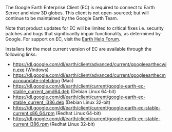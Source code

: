The Google Earth Enterprise Client (EC) is required to connect to Earth Server and view 3D globes.  This client is not open-sourced; but will continue to be maintained by the Google Earth Team.  

Note that product updates for EC will be limited to critical fixes i.e. security patches and bugs that significantly impair functionality, as determined by Google.  For support on EC, visit the [Earth Help Forum](https://productforums.google.com/forum/#!categories/maps/google-earth).

Installers for the most current version of EC are available through the following links:
* https://dl.google.com/dl/earth/client/advanced/current/googleearthecwin.exe  (Windows)
* https://dl.google.com/dl/earth/client/advanced/current/googleearthecmacnoupdate-intel.dmg  (Mac)
* https://dl.google.com/dl/earth/client/current/google-earth-ec-stable_current_amd64.deb  (Debian Linux 64-bit)
* https://dl.google.com/dl/earth/client/current/google-earth-ec-stable_current_i386.deb  (Debian Linux 32-bit)
* https://dl.google.com/dl/earth/client/current/google-earth-ec-stable-current.x86_64.rpm  (Redhat Linux 64-bit)
* https://dl.google.com/dl/earth/client/current/google-earth-ec-stable-current.i386.rpm  (Redhat Linux 32-bit)
